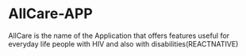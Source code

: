 # AllCare-APP
AllCare is the name of the Application that offers features useful for everyday life people with HIV and also with disabilities(REACTNATIVE)
